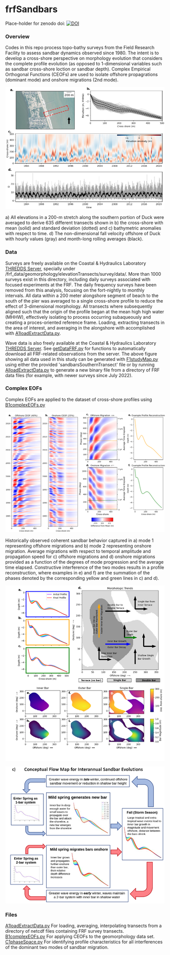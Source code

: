 # frfSandbars

Place-holder for zenodo doi: 
[![DOI](https://zenodo.org/badge/381731651.svg)](https://zenodo.org/badge/latestdoi/381731651)

### Overview

Codes in this repo process topo-bathy surveys from the Field Research Facility to assess sandbar dynamics observed since 1980.
The intent is to develop a cross-shore perspective on morphology evolution that considers the complete profile evolution (as opposed to 1-dimensional variables such as sandbar cross-shore loction or sandbar depth).
Complex Empirical Orthogonal Functions (CEOFs) are used to isolate offshore propagrations (dominant mode) and onshore migrations (2nd mode).




![image](https://github.com/anderdyl/frfSandbars/blob/master/figure1.png)

a) All elevations in a 200-m stretch along the southern portion of Duck were averaged to derive 635 different transects shown in b) the cross-shore with mean (solid) and standard deviation (dotted) and c) bathymetric anomalies with respect to time. d) The non-dimensional fall velocity offshore of Duck with hourly values (gray) and month-long rolling averages (black).

### Data

Surveys are freely available on the Coastal & Hydraulics Laboratory [THREDDS Server](https://chldata.erdc.dren.mil/), specially under /frf_data/geomorphology/elevationTransects/survey/data/. 
More than 1000 surveys exist in this directory, including daily surveys associated with focused experiments at the FRF. The daily frequency surveys have been removed from this analysis, focusing on the fort-nightly to monthly intervals.
All data within a 200 meter alongshore segment of beach to the south of the pier was averaged to a single cross-shore profile to reduce the effect of 3-dimensional morphology.
All transects where subsequently aligned such that the origin of the profile began at the mean high high water (MHHW), effectively isolating to process occurring subaqueously and creating a proces-oriented reference frame.
Loading, extracting transects in the area of interest, and averaging in the alongshore with accomplished with [A1loadExtractData.py](./A1loadExtractData.py).

Wave data is also freely available at the Coastal & Hydraulics Laboratory [THREDDS Server](https://chldata.erdc.dren.mil/).
See [getDataFRF.py](https://github.com/erdc/getdatatestbed) for functions to automatically download all FRF-related observations from the server. 
The above figure showing all data used in this study can be generated with [F1studyMap.py](./F1studyMap.py) using either the provided 'sandbarsSouthernTransect' file or by running [AlloadExtractData.py](./A1loadExtractData.py) to generate a new binary file from a directory of FRF data files (for example, with newer surveys since July 2022).


### Complex EOFs

Complex EOFs are applied to the dataset of cross-shore profiles using [B1complexEOFs.py](./B1complexEOFs.py)


![image](https://github.com/anderdyl/frfSandbars/blob/master/figure2.png)

Historically observed coherent sandbar behavior captured in a) mode 1 representing offshore migrations and b) mode 2 representing onshore migration. Average migrations with respect to temporal amplitude and propagation speed for c) offshore migrations and d) onshore migrations provided as a function of the degrees of mode progression and the average time elapsed.
Constructive interference of the two modes results in a profile reconstruction, where examples in e) and f) are the summation of the phases denoted by the corresponding yellow and green lines in c) and d).


![image](https://github.com/anderdyl/frfSandbars/blob/master/figure3.png)



![image](https://github.com/anderdyl/frfSandbars/blob/master/conceptualFlowchart.png)

### Files
[A1loadExtractData.py](./A1loadExtractData.py) For loading, averaging, interpolating transects from a directory of netcdf files containing FRF survey transects.
[B1complexEOFs.py](./B1complexEOFs.py) For applying CEOFs to the geomorphology data set.
[C1phaseSpace.py](./C1phaseSpace.py) For identifying profile characteristics for all interferences of the dominant two modes of sandbar migration.
